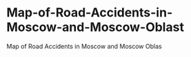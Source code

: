 # Map-of-Road-Accidents-in-Moscow-and-Moscow-Oblast
Map of Road Accidents in Moscow and Moscow Oblas
